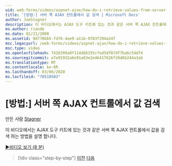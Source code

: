 ```yaml
---
uid: web-forms/videos/aspnet-ajax/how-do-i-retrieve-values-from-server-side-ajax-controls
title: '[방법:] 서버 쪽 AJAX 컨트롤에서 값 검색 | Microsoft Docs'
author: JoeStagner
description: 이 비디오에서는 AJAX 도구 키트에 있는 것과 같은 서버 쪽 AJAX 컨트롤에서 값을 검색 하는 방법을 설명 합니다.
ms.author: riande
ms.date: 02/21/2008
ms.assetid: 9d770bb5-fd76-4ae9-a11b-9783f394a24f
msc.legacyurl: /web-forms/videos/aspnet-ajax/how-do-i-retrieve-values-from-server-side-ajax-controls
msc.type: video
ms.openlocfilehash: 7426399a0f114d66355cfed5df87df7ba6c54df4
ms.sourcegitcommit: e7e91932a6e91a63e2e46417626f39d6b244a3ab
ms.translationtype: MT
ms.contentlocale: ko-KR
ms.lasthandoff: 03/06/2020
ms.locfileid: "78510503"
---
```

# <a name="how-do-i-retrieve-values-from-server-side-ajax-controls"></a>[방법:] 서버 쪽 AJAX 컨트롤에서 값 검색

만든 사람 [Stagner](https://github.com/JoeStagner)

이 비디오에서는 AJAX 도구 키트에 있는 것과 같은 서버 쪽 AJAX 컨트롤에서 값을 검색 하는 방법을 설명 합니다.

[&#9654;비디오 보기 (8 분)](https://channel9.msdn.com/Blogs/ASP-NET-Site-Videos/how-do-i-retrieve-values-from-server-side-ajax-controls)

> [!div class="step-by-step"]
> [이전](how-do-i-associate-ajax-client-behavior-with-an-aspnet-server-control.md)
> [다음](two-simple-techniques-for-triggering-updates-to-update-panels.md)
